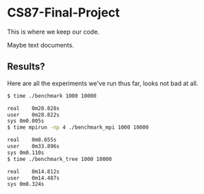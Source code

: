 # CS87-Final-Project


This is where we keep our code. 

Maybe text documents.

## Results?
Here are all the experiments we've run thus far, looks not bad at all.

``` sh
$ time ./benchmark 1000 10000

real	0m28.828s
user	0m28.822s
sys	0m0.005s
$ time mpirun -np 4 ./benchmark_mpi 1000 10000

real	0m8.655s
user	0m33.896s
sys	0m0.110s
$ time ./benchmark_tree 1000 10000

real	0m14.812s
user	0m14.487s
sys	0m0.324s
```

